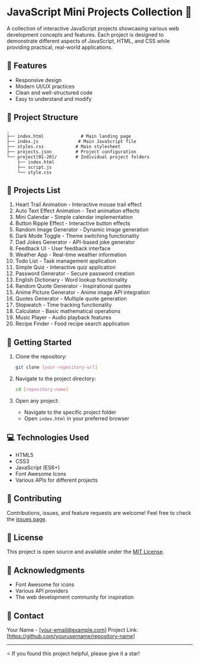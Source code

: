 # JavaScript Mini Projects Collection 🚀

A collection of interactive JavaScript projects showcasing various web development concepts and features. Each project is designed to demonstrate different aspects of JavaScript, HTML, and CSS while providing practical, real-world applications.

## 🎯 Features


- Responsive design
- Modern UI/UX practices
- Clean and well-structured code
- Easy to understand and modify

## 📂 Project Structure

```
.
├── index.html              # Main landing page
├── index.js               # Main JavaScript file
├── styles.css            # Main stylesheet
├── projects.json         # Project configuration
└── project[01-20]/       # Individual project folders
    ├── index.html
    ├── script.js
    └── style.css
```

## 🎨 Projects List

1. Heart Trail Animation - Interactive mouse trail effect
2. Auto Text Effect Animation - Text animation effects
3. Mini Calendar - Simple calendar implementation
4. Button Ripple Effect - Interactive button effects
5. Random Image Generator - Dynamic image generation
6. Dark Mode Toggle - Theme switching functionality
7. Dad Jokes Generator - API-based joke generator
8. Feedback UI - User feedback interface
9. Weather App - Real-time weather information
10. Todo List - Task management application
11. Simple Quiz - Interactive quiz application
12. Password Generator - Secure password creation
13. English Dictionary - Word lookup functionality
14. Random Quote Generator - Inspirational quotes
15. Anime Picture Generator - Anime image API integration
16. Quotes Generator - Multiple quote generation
17. Stopwatch - Time tracking functionality
18. Calculator - Basic mathematical operations
19. Music Player - Audio playback features
20. Recipe Finder - Food recipe search application

## 🚀 Getting Started

1. Clone the repository:
   ```bash
   git clone [your-repository-url]
   ```

2. Navigate to the project directory:
   ```bash
   cd [repository-name]
   ```

3. Open any project:
   - Navigate to the specific project folder
   - Open `index.html` in your preferred browser

## 💻 Technologies Used

- HTML5
- CSS3
- JavaScript (ES6+)
- Font Awesome Icons
- Various APIs for different projects

## 🤝 Contributing

Contributions, issues, and feature requests are welcome! Feel free to check the [issues page](your-issues-url).

## 📝 License

This project is open source and available under the [MIT License](LICENSE).

## 🌟 Acknowledgments

- Font Awesome for icons
- Various API providers
- The web development community for inspiration

## 📧 Contact

Your Name - [your-email@example.com]
Project Link: [https://github.com/yourusername/repository-name]

---
⭐️ If you found this project helpful, please give it a star! 